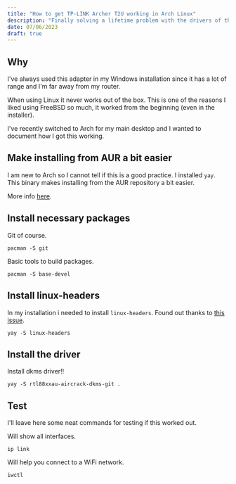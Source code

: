 ```yaml
---
title: "How to get TP-LINK Archer T2U working in Arch Linux"
description: "Finally solving a lifetime problem with the drivers of this adapter."
date: 07/06/2023
draft: true
---
```


## Why

I've always used this adapter in my Windows installation since it has a lot of range and I'm far away from my router.

When using Linux it never works out of the box. This is one of the reasons I liked using FreeBSD so much, it worked from the beginning (even in the installer).

I've recently switched to Arch for my main desktop and I wanted to document how I got this working.

## Make installing from AUR a bit easier

I am new to Arch so I cannot tell if this is a good practice. I installed `yay`. This binary makes installing from the AUR repository a bit easier.

More info [here](https://github.com/Jguer/yay).

## Install necessary packages

Git of course.
```
pacman -S git
```

Basic tools to build packages.
```
pacman -S base-devel
```

## Install linux-headers

In my installation i needed to install `linux-headers`. Found out thanks to [this issue](https://github.com/RinCat/RTL88x2BU-Linux-Driver/issues/34).

```
yay -S linux-headers
```

## Install the driver

Install dkms driver!!
```
yay -S rtl88xxau-aircrack-dkms-git .
```

## Test

I'll leave here some neat commands for testing if this worked out.

Will show all interfaces.
```
ip link
```

Will help you connect to a WiFi network.
```
iwctl
```
